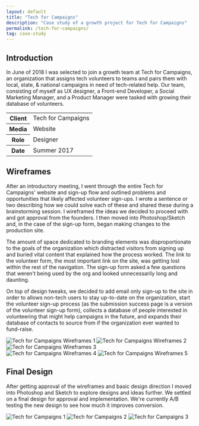 ```yaml
---
layout: default
title: "Tech for Campaigns"
description: "Case study of a growth project for Tech for Campaigns"
permalink: /tech-for-campaigns/
tag: case-study
---
```


<section>
	<h2 class="visually-hidden">Introduction</h2>
	<div>
		<p>In June of 2018 I was selected to join a growth team at Tech for Campaigns, an organization that assigns tech volunteers to teams and pairs them with local, state, & national campaigns in need of tech-related help. Our team, consisting of myself as UX designer, a Front-end Developer, a Social Marketing Manager, and a Product Manager were tasked with growing their database of volunteers.</p>
	</div>
	<div>
		<table>
			<tbody>
				<tr>
					<th>Client</th>
					<td>Tech for Campaigns</td>
				</tr>
				<tr>
					<th>Media</th>
					<td>Website</td>
				</tr>
				<tr>
					<th>Role</th>
					<td>Designer</td>
				</tr>
				<tr>
					<th>Date</th>
					<td>Summer 2017</td>
				</tr>
			</tbody>
		</table>
	</div>
</section>
<section>
	<div>
		<h2>Wireframes</h2>
		<p>After an introductory meeting, I went through the entire Tech for Campaigns' website and sign-up flow and outlined problems and opportunities that likely affected volunteer sign-ups. I wrote a sentence or two describing how we could solve each of these and shared these during a brainstorming session. I wireframed the ideas we decided to proceed with and got approval from the founders. I then moved into Photoshop/Sketch and, in the case of the sign-up form, began making changes to the production site.</p>
		<p>The amount of space dedicated to branding elements was disproportionate to the goals of the organization which distracted visitors from signing up and buried vital content that explained how the process worked. The link to the volunteer form, the most important link on the site, was getting lost within the rest of the navigation. The sign-up form asked a few questions that weren't being used by the org and looked unnecessarily long and daunting.</p>
		<p>On top of design tweaks, we decided to add email only sign-up to the site in order to allows non-tech users to stay up-to-date on the organization, start the volunteer sign-up process (as the submission success page is a version of the volunteer sign-up form), collects a database of people interested in volunteering that might help campaigns in the future, and expands their database of contacts to source from if the organization ever wanted to fund-raise.</p>
	</div>
	<div>
		<img src="https://jessetrippe-cdn-173419.appspot.com/tfc-wireframe-01.png" alt="Tech for Campaigns Wireframes 1">
		<img src="https://jessetrippe-cdn-173419.appspot.com/tfc-wireframe-03.png" alt="Tech for Campaigns Wireframes 2">
		<img src="https://jessetrippe-cdn-173419.appspot.com/tfc-wireframe-04.png" alt="Tech for Campaigns Wireframes 3">
	</div>
	<div>
		<img src="https://jessetrippe-cdn-173419.appspot.com/tfc-wireframe-03.png" alt="Tech for Campaigns Wireframes 4">
		<img src="https://jessetrippe-cdn-173419.appspot.com/tfc-wireframe-02.png" alt="Tech for Campaigns Wireframes 5">
	</div>
</section>
<section>
	<div>
		<h2>Final Design</h2>
		<p>After getting approval of the wireframes and basic design direction I moved into Photoshop and Sketch to explore designs and ideas further. We settled on a final design for approval and implementation. We're currently A/B testing the new design to see how much it improves conversion.</p>
	</div>
	<div class="span-2">
		<img src="https://jessetrippe-cdn-173419.appspot.com/tfc-01.png" alt="Tech for Campaigns 1">
		<img src="https://jessetrippe-cdn-173419.appspot.com/tfc-02.png" alt="Tech for Campaigns 2">
		<img src="https://jessetrippe-cdn-173419.appspot.com/tfc-03.png" alt="Tech for Campaigns 3">
	</div>
</section>

